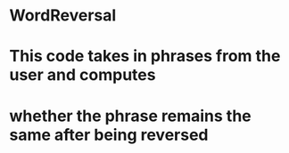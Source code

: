 # WordReversal
# This code takes in phrases from the user and computes
# whether the phrase remains the same after being reversed
